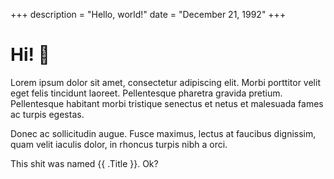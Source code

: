 +++
description = "Hello, world!"
date = "December 21, 1992"
+++

# Hi! 👋

Lorem ipsum dolor sit amet, consectetur adipiscing elit. Morbi porttitor velit eget felis tincidunt laoreet. Pellentesque pharetra gravida pretium. Pellentesque habitant morbi tristique senectus et netus et malesuada fames ac turpis egestas.

Donec ac sollicitudin augue. Fusce maximus, lectus at faucibus dignissim, quam velit iaculis dolor, in rhoncus turpis nibh a orci.

This shit was named {{ .Title }}. Ok?

